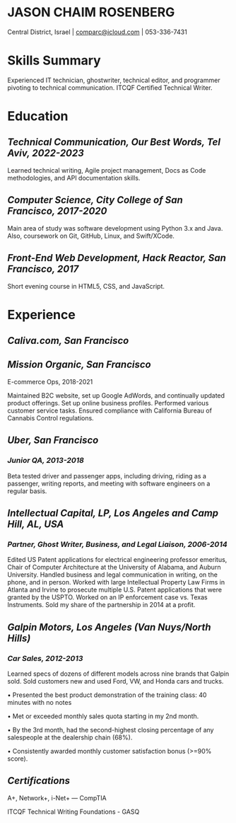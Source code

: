 # JASON CHAIM ROSENBERG

Central District, Israel | <comparc@icloud.com> | 053-336-7431
# Skills Summary
Experienced IT technician, ghostwriter, technical editor, and programmer pivoting to technical communication. ITCQF Certified Technical Writer.
# **Education**
## ***Technical Communication, Our Best Words, Tel Aviv, 2022-2023***
Learned technical writing, Agile project management, Docs as Code methodologies, and API documentation skills.
## ***Computer Science, City College of San Francisco, 2017-2020***
Main area of study was software development using Python 3.x and Java. Also, coursework on Git, GitHub, Linux, and Swift/XCode.

## ***Front-End Web Development, Hack Reactor, San Francisco, 2017***
Short evening course in HTML5, CSS, and JavaScript.

# **Experience**
## ***Caliva.com, San Francisco***
## ***Mission Organic, San Francisco***
E-commerce Ops, 2018-2021

Maintained B2C website, set up Google AdWords, and continually updated product offerings. Set up online business profiles. Performed various customer service tasks. Ensured compliance with California Bureau of Cannabis Control regulations.
##
## ***Uber, San Francisco***
### *Junior QA, 2013-2018*
Beta tested driver and passenger apps, including driving, riding as a passenger, writing reports, and meeting with software engineers on a regular basis.
## ***Intellectual Capital, LP, Los Angeles and Camp Hill, AL, USA***
### *Partner, Ghost Writer, Business, and Legal Liaison, 2006-2014*
Edited US Patent applications for electrical engineering professor emeritus, Chair of Computer Architecture at the University of Alabama, and Auburn University. Handled business and legal communication in writing, on the phone, and in person. Worked with large Intellectual Property Law Firms in Atlanta and Irvine to prosecute multiple U.S. Patent applications that were granted by the USPTO. Worked on an IP enforcement case vs. Texas Instruments. Sold my share of the partnership in 2014 at a profit.
##
## ***Galpin Motors, Los Angeles (Van Nuys/North Hills)***
### *Car Sales, 2012-2013*

Learned specs of dozens of different models across nine brands that Galpin sold. Sold customers new and used Ford, VW, and Honda cars and trucks.

•	Presented the best product demonstration of the training class: 40 minutes with no notes

•	Met or exceeded monthly sales quota starting in my 2nd month.

•	By the 3rd month, had the second-highest closing percentage of any salespeople at the dealership chain (68%).

•	Consistently awarded monthly customer satisfaction bonus (>=90% score).

## ***Certifications***

A+, Network+, i-Net+ — CompTIA

ITCQF Technical Writing Foundations - GASQ
